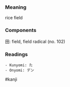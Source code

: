 ### Meaning

rice field

### Components

田: field, field radical (no. 102)

### Readings

```
- Kunyomi: た
- Onyomi: デン
```

#kanji